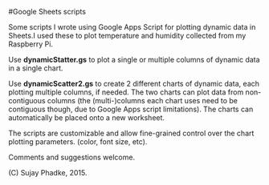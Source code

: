 #Google Sheets scripts

Some scripts I wrote using Google Apps Script for plotting dynamic data in Sheets.I used these to plot temperature and humidity collected from my Raspberry Pi.

Use **dynamicStatter.gs** to plot a single or multiple columns of dynamic data in a single chart. 

Use **dynamicScatter2.gs** to create 2 different charts of dynamic data, each plotting multiple columns, if needed. The two charts can plot data from non-contiguous columns (the (multi-)columns each chart uses need to be contiguous though, due to Google Apps script limitations). The charts can automatically be placed onto a new worksheet.

The scripts are customizable and allow fine-grained control over the chart plotting parameters. (color, font size, etc).

Comments and suggestions welcome.

(C) Sujay Phadke, 2015.
